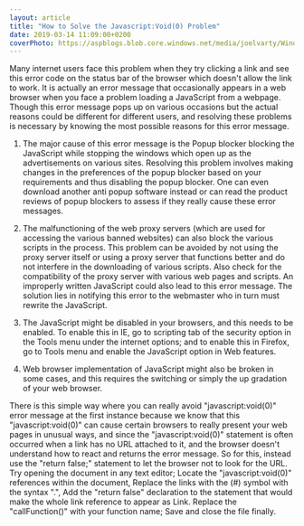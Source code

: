 ```yaml
---
layout: article
title: "How to Solve the Javascript:Void(0) Problem"
date: 2019-03-14 11:09:00+0200
coverPhoto: https://aspblogs.blob.core.windows.net/media/joelvarty/WindowsLiveWriter/javascriptvoidwillthrowajavascripterrory_8C73/void_1.png
---
```



Many internet users face this problem when they try clicking a link and see this error code on the status bar of the browser which doesn't allow the link to work. It is actually an error message that occasionally appears in a web browser when you face a problem loading a JavaScript from a webpage. Though this error message pops up on various occasions but the actual reasons could be different for different users, and resolving these problems is necessary by knowing the most possible reasons for this error message.

1. The major cause of this error message is the Popup blocker blocking the JavaScript while stopping the windows which open up as the advertisements on various sites. Resolving this problem involves making changes in the preferences of the popup blocker based on your requirements and thus disabling the popup blocker. One can even download another anti popup software instead or can read the product reviews of popup blockers to assess if they really cause these error messages.

2. The malfunctioning of the web proxy servers (which are used for accessing the various banned websites) can also block the various scripts in the process. This problem can be avoided by not using the proxy server itself or using a proxy server that functions better and do not interfere in the downloading of various scripts. Also check for the compatibility of the proxy server with various web pages and scripts.
An improperly written JavaScript could also lead to this error message. The solution lies in notifying this error to the webmaster who in turn must rewrite the JavaScript.

3. The JavaScript might be disabled in your browsers, and this needs to be enabled. To enable this in IE, go to scripting tab of the security option in the Tools menu under the internet options; and to enable this in Firefox, go to Tools menu and enable the JavaScript option in Web features.

4. Web browser implementation of JavaScript might also be broken in some cases, and this requires the switching or simply the up gradation of your web browser.

There is this simple way where you can really avoid "javascript:void(0)" error message at the first instance because we know that this "javascript:void(0)" can cause certain browsers to really present your web pages in unusual ways, and since the "javascript:void(0)" statement is often occurred when a link has no URL attached to it, and the browser doesn't understand how to react and returns the error message. So for this, instead use the "return false;" statement to let the browser not to look for the URL. Try opening the document in any text editor; Locate the "javascript:void(0)" references within the document, Replace the links with the (#) symbol with the syntax ".", Add the "return false" declaration to the statement that would make the whole link reference to appear as Link. Replace the "callFunction()" with your function name; Save and close the file finally.

